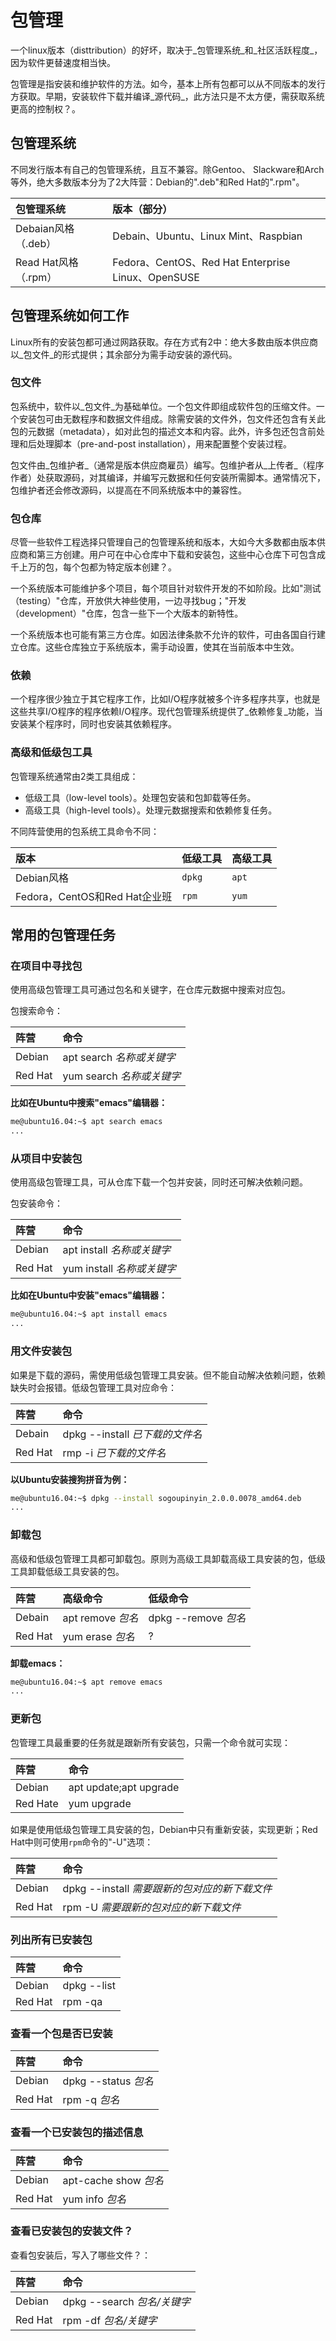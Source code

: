 # 包管理

一个linux版本（disttribution）的好坏，取决于_包管理系统_和_社区活跃程度_，因为软件更替速度相当快。

包管理是指安装和维护软件的方法。如今，基本上所有包都可以从不同版本的发行方获取。早期，安装软件下载并编译_源代码_，此方法只是不太方便，需获取系统更高的控制权？。

## 包管理系统

不同发行版本有自己的包管理系统，且互不兼容。除Gentoo、 Slackware和Arch等外，绝大多数版本分为了2大阵营：Debian的".deb"和Red Hat的".rpm"。

包管理系统            | 版本（部分）
:--------------- | :----------------------------------------------
Debaian风格（.deb）  | Debain、Ubuntu、Linux Mint、Raspbian
Read Hat风格（.rpm） | Fedora、CentOS、Red Hat Enterprise Linux、OpenSUSE

## 包管理系统如何工作

Linux所有的安装包都可通过网路获取。存在方式有2中：绝大多数由版本供应商以_包文件_的形式提供；其余部分为需手动安装的源代码。

### 包文件

包系统中，软件以_包文件_为基础单位。一个包文件即组成软件包的压缩文件。一个安装包可由无数程序和数据文件组成。除需安装的文件外，包文件还包含有关此包的元数据（metadata），如对此包的描述文本和内容。此外，许多包还包含前处理和后处理脚本（pre-and-post installation），用来配置整个安装过程。

包文件由_包维护者_（通常是版本供应商雇员）编写。包维护者从_上传者_（程序作者）处获取源码，对其编译，并编写元数据和任何安装所需脚本。通常情况下，包维护者还会修改源码，以提高在不同系统版本中的兼容性。

### 包仓库

尽管一些软件工程选择只管理自己的包管理系统和版本，大如今大多数都由版本供应商和第三方创建。用户可在中心仓库中下载和安装包，这些中心仓库下可包含成千上万的包，每个包都为特定版本创建？。

一个系统版本可能维护多个项目，每个项目针对软件开发的不如阶段。比如"测试（testing）"仓库，开放供大神些使用，一边寻找bug；"开发（development）"仓库，包含一些下一个大版本的新特性。

一个系统版本也可能有第三方仓库。如因法律条款不允许的软件，可由各国自行建立仓库。这些仓库独立于系统版本，需手动设置，使其在当前版本中生效。

### 依赖

一个程序很少独立于其它程序工作，比如I/O程序就被多个许多程序共享，也就是这些共享I/O程序的程序依赖I/O程序。现代包管理系统提供了_依赖修复_功能，当安装某个程序时，同时也安装其依赖程序。

### 高级和低级包工具

包管理系统通常由2类工具组成：

- 低级工具（low-level tools）。处理包安装和包卸载等任务。
- 高级工具（high-level tools）。处理元数据搜索和依赖修复任务。

不同阵营使用的包系统工具命令不同：

版本                       | 低级工具   | 高级工具
:----------------------- | :----- | :----
Debian风格                 | `dpkg` | `apt`
Fedora，CentOS和Red Hat企业班 | `rpm`  | `yum`

## 常用的包管理任务

### 在项目中寻找包

使用高级包管理工具可通过包名和关键字，在仓库元数据中搜索对应包。

包搜索命令：

阵营      | 命令
:------ | :------------------
Debian  | apt search _名称或关键字_
Red Hat | yum search _名称或关键字_

**比如在Ubuntu中搜索"emacs"编辑器：**

```bash
me@ubuntu16.04:~$ apt search emacs
...
```

### 从项目中安装包

使用高级包管理工具，可从仓库下载一个包并安装，同时还可解决依赖问题。

包安装命令：

阵营      | 命令
:------ | :-------------------
Debian  | apt install _名称或关键字_
Red Hat | yum install _名称或关键字_

**比如在Ubuntu中安装"emacs"编辑器：**

```bash
me@ubuntu16.04:~$ apt install emacs
...
```

### 用文件安装包

如果是下载的源码，需使用低级包管理工具安装。但不能自动解决依赖问题，依赖缺失时会报错。低级包管理工具对应命令：

阵营      | 命令
:------ | :-----------------------
Debain  | dpkg --install _已下载的文件名_
Red Hat | rmp -i _已下载的文件名_

**以Ubuntu安装搜狗拼音为例：**

```bash
me@ubuntu16.04:~$ dpkg --install sogoupinyin_2.0.0.0078_amd64.deb
...
```

### 卸载包

高级和低级包管理工具都可卸载包。原则为高级工具卸载高级工具安装的包，低级工具卸载低级工具安装的包。

阵营      | 高级命令            | 低级命令
:------ | :-------------- | :-----------------
Debain  | apt remove _包名_ | dpkg --remove _包名_
Red Hat | yum erase _包名_  | ?

**卸载emacs：**

```bash
me@ubuntu16.04:~$ apt remove emacs
...
```

### 更新包

包管理工具最重要的任务就是跟新所有安装包，只需一个命令就可实现：

阵营       | 命令
:------- | :---------------------
Debian   | apt update;apt upgrade
Red Hate | yum upgrade

如果是使用低级包管理工具安装的包，Debian中只有重新安装，实现更新；Red Hat中则可使用`rpm`命令的"-U"选项：

阵营      | 命令
:------ | :------------------------------
Debian  | dpkg --install _需要跟新的包对应的新下载文件_
Red Hat | rpm -U _需要跟新的包对应的新下载文件_

### 列出所有已安装包

阵营      | 命令
:------ | :----------
Debian  | dpkg --list
Red Hat | rpm -qa

### 查看一个包是否已安装

阵营      | 命令
:------ | :-----------------
Debian  | dpkg --status _包名_
Red Hat | rpm -q _包名_

### 查看一个已安装包的描述信息

阵营      | 命令
:------ | :------------------
Debian  | apt-cache show _包名_
Red Hat | yum info _包名_

### 查看已安装包的安装文件？

查看包安装后，写入了哪些文件？：

阵营      | 命令
:------ | :---------------------
Debian  | dpkg --search _包名/关键字_
Red Hat | rpm -df _包名/关键字_
